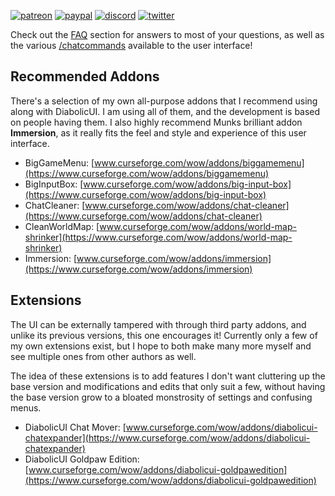 [![patreon](https://www.goldpawsstuff.com/shared/img/common/pa-button.png)](https://www.patreon.com/goldpawsstuff)
[![paypal](https://www.goldpawsstuff.com/shared/img/common/pp-button.png)](https://www.paypal.me/goldpawsstuff)
[![discord](https://www.goldpawsstuff.com/shared/img/common/dd-button.png)](https://discord.gg/MUSfWXd)
[![twitter](https://www.goldpawsstuff.com/shared/img/common/tw-button.png)](https://twitter.com/GoldpawsStuff)

Check out the [FAQ](https://github.com/GoldpawsStuff/DiabolicUI/wiki/FAQ) section for answers to most of your questions, as well as the various [/chatcommands](https://github.com/GoldpawsStuff/DiabolicUI/wiki/Chat_Commands) available to the user interface!

## Recommended Addons
There's a selection of my own all-purpose addons that I recommend using along with DiabolicUI. I am using all of them, and the development is based on people having them. I also highly recommend Munks brilliant addon **Immersion**, as it really fits the feel and style and experience of this user interface.

* BigGameMenu: [www.curseforge.com/wow/addons/biggamemenu](https://www.curseforge.com/wow/addons/biggamemenu)
* BigInputBox: [www.curseforge.com/wow/addons/big-input-box](https://www.curseforge.com/wow/addons/big-input-box)
* ChatCleaner: [www.curseforge.com/wow/addons/chat-cleaner](https://www.curseforge.com/wow/addons/chat-cleaner)
* CleanWorldMap: [www.curseforge.com/wow/addons/world-map-shrinker](https://www.curseforge.com/wow/addons/world-map-shrinker)
* Immersion: [www.curseforge.com/wow/addons/immersion](https://www.curseforge.com/wow/addons/immersion)

## Extensions
The UI can be externally tampered with through third party addons, and unlike its previous versions, this one encourages it! Currently only a few of my own extensions exist, but I hope to both make many more myself and see multiple ones from other authors as well.

The idea of these extensions is to add features I don't want cluttering up the base version and modifications and edits that only suit a few, without having the base version grow to a bloated monstrosity of settings and confusing menus.

* DiabolicUI Chat Mover: [www.curseforge.com/wow/addons/diabolicui-chatexpander](https://www.curseforge.com/wow/addons/diabolicui-chatexpander)
* DiabolicUI Goldpaw Edition: [www.curseforge.com/wow/addons/diabolicui-goldpawedition](https://www.curseforge.com/wow/addons/diabolicui-goldpawedition)
